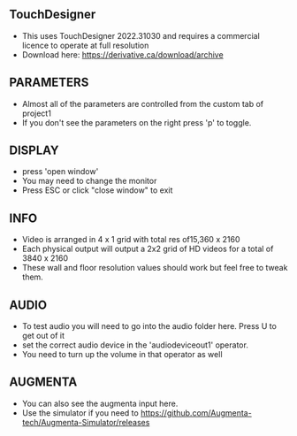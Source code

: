 ## TouchDesigner
- This uses TouchDesigner 2022.31030 and requires a commercial licence to operate at full resolution 
- Download here: https://derivative.ca/download/archive


## PARAMETERS
- Almost all of the parameters are controlled from the custom tab of project1
- If you don't see the parameters on the right press 'p' to toggle.

## DISPLAY
- press 'open window'
- You may need to change the monitor
- Press ESC or click "close window" to exit

## INFO
- Video is arranged in 4 x 1 grid with total res of15,360 x 2160 
- Each physical output will output a 2x2 grid of HD videos for a total of 3840 x 2160
- These wall and floor resolution values should work but feel free to tweak them. 


## AUDIO
- To test audio you will need to go into the audio folder here. Press U to get out of it 
- set the correct audio device in the 'audiodeviceout1' operator. 
- You need to turn up the volume in that operator as well
 

## AUGMENTA
- You can also see the augmenta input here. 
- Use the simulator if you need to https://github.com/Augmenta-tech/Augmenta-Simulator/releases


